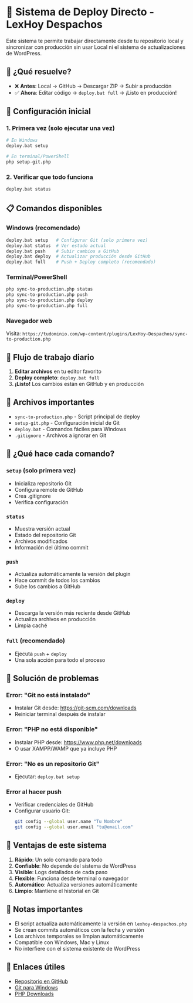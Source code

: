 # 🚀 Sistema de Deploy Directo - LexHoy Despachos

Este sistema te permite trabajar directamente desde tu repositorio local y sincronizar con producción sin usar Local ni el sistema de actualizaciones de WordPress.

## 🎯 ¿Qué resuelve?

- ❌ **Antes**: Local → GitHub → Descargar ZIP → Subir a producción
- ✅ **Ahora**: Editar código → `deploy.bat full` → ¡Listo en producción!

## 🔧 Configuración inicial

### 1. Primera vez (solo ejecutar una vez)

```bash
# En Windows
deploy.bat setup

# En terminal/PowerShell
php setup-git.php
```

### 2. Verificar que todo funciona

```bash
deploy.bat status
```

## 📋 Comandos disponibles

### Windows (recomendado)

```bash
deploy.bat setup   # Configurar Git (solo primera vez)
deploy.bat status  # Ver estado actual
deploy.bat push    # Subir cambios a GitHub
deploy.bat deploy  # Actualizar producción desde GitHub
deploy.bat full    # Push + Deploy completo (recomendado)
```

### Terminal/PowerShell

```bash
php sync-to-production.php status
php sync-to-production.php push
php sync-to-production.php deploy
php sync-to-production.php full
```

### Navegador web

Visita: `https://tudominio.com/wp-content/plugins/LexHoy-Despachos/sync-to-production.php`

## 🔄 Flujo de trabajo diario

1. **Editar archivos** en tu editor favorito
2. **Deploy completo**: `deploy.bat full`
3. **¡Listo!** Los cambios están en GitHub y en producción

## 📁 Archivos importantes

- `sync-to-production.php` - Script principal de deploy
- `setup-git.php` - Configuración inicial de Git
- `deploy.bat` - Comandos fáciles para Windows
- `.gitignore` - Archivos a ignorar en Git

## 🔧 ¿Qué hace cada comando?

### `setup` (solo primera vez)

- Inicializa repositorio Git
- Configura remote de GitHub
- Crea .gitignore
- Verifica configuración

### `status`

- Muestra versión actual
- Estado del repositorio Git
- Archivos modificados
- Información del último commit

### `push`

- Actualiza automáticamente la versión del plugin
- Hace commit de todos los cambios
- Sube los cambios a GitHub

### `deploy`

- Descarga la versión más reciente desde GitHub
- Actualiza archivos en producción
- Limpia caché

### `full` (recomendado)

- Ejecuta `push` + `deploy`
- Una sola acción para todo el proceso

## 🚨 Solución de problemas

### Error: "Git no está instalado"

- Instalar Git desde: https://git-scm.com/downloads
- Reiniciar terminal después de instalar

### Error: "PHP no está disponible"

- Instalar PHP desde: https://www.php.net/downloads
- O usar XAMPP/WAMP que ya incluye PHP

### Error: "No es un repositorio Git"

- Ejecutar: `deploy.bat setup`

### Error al hacer push

- Verificar credenciales de GitHub
- Configurar usuario Git:
  ```bash
  git config --global user.name "Tu Nombre"
  git config --global user.email "tu@email.com"
  ```

## 🎉 Ventajas de este sistema

1. **Rápido**: Un solo comando para todo
2. **Confiable**: No depende del sistema de WordPress
3. **Visible**: Logs detallados de cada paso
4. **Flexible**: Funciona desde terminal o navegador
5. **Automático**: Actualiza versiones automáticamente
6. **Limpio**: Mantiene el historial en Git

## 📝 Notas importantes

- El script actualiza automáticamente la versión en `lexhoy-despachos.php`
- Se crean commits automáticos con la fecha y versión
- Los archivos temporales se limpian automáticamente
- Compatible con Windows, Mac y Linux
- No interfiere con el sistema existente de WordPress

## 🔗 Enlaces útiles

- [Repositorio en GitHub](https://github.com/V1ch1/LexHoy-Despachos)
- [Git para Windows](https://git-scm.com/downloads)
- [PHP Downloads](https://www.php.net/downloads)
